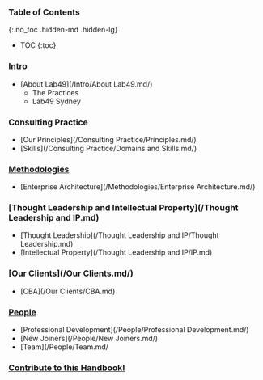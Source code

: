 
### Table of Contents
{:.no_toc .hidden-md .hidden-lg}

- TOC
{:toc}

### Intro
* [About Lab49](/Intro/About Lab49.md/)
  * The Practices
  * Lab49 Sydney
  
### Consulting Practice
* [Our Principles](/Consulting Practice/Principles.md/)
* [Skills](/Consulting Practice/Domains and Skills.md/)
 
### [Methodologies](/Methodologies.md/)
* [Enterprise Architecture](/Methodologies/Enterprise Architecture.md/)

### [Thought Leadership and Intellectual Property](/Thought Leadership and IP.md)
* [Thought Leadership](/Thought Leadership and IP/Thought Leadership.md)
* [Intellectual Property](/Thought Leadership and IP/IP.md)

### [Our Clients](/Our Clients.md/)
* [CBA](/Our Clients/CBA.md)

### [People](/People.md/)
* [Professional Development](/People/Professional Development.md/)
* [New Joiners](/People/New Joiners.md/)
* [Team](/People/Team.md/

### [Contribute to this Handbook!](/Contribute.md/)

